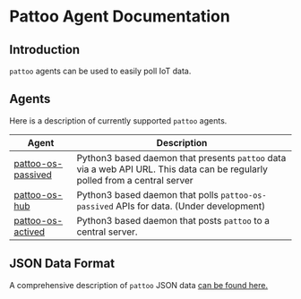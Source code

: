 # Pattoo Agent Documentation

## Introduction

`pattoo` agents can be used to easily poll IoT data.

## Agents
Here is a description of currently supported `pattoo` agents.

| Agent | Description                    |
|--|--|
|[pattoo-os-passived](PATTOO-OS.md)| Python3 based daemon that presents `pattoo` data via a web API URL. This data can be regularly polled from a central server|
|[pattoo-os-hub](PATTOO-OS.md)| Python3 based daemon that polls `pattoo-os-passived` APIs for data. (Under development)|
|[pattoo-os-actived](PATTOO-OS.md)| Python3 based daemon that posts  `pattoo` to a central server.|

## JSON Data Format

A comprehensive description of `pattoo` JSON data [ can be found here.](DATA.md)

